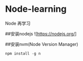 # Node-learning
Node 再学习

##安装nodejs
![https://nodejs.org/]

##安装nvm(Node Version Manager)
```js
npm install -g n
```